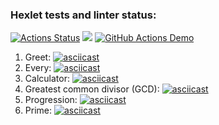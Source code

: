  ### Hexlet tests and linter status:
[![Actions Status](https://github.com/Bismark88/java-project-lvl1/workflows/hexlet-check/badge.svg)](https://github.com/Bismark88/java-project-lvl1/actions)
<a href="https://codeclimate.com/github/codeclimate/codeclimate/maintainability"><img src="https://api.codeclimate.com/v1/badges/a99a88d28ad37a79dbf6/maintainability" /></a>
[![GitHub Actions Demo](https://github.com/Bismark88/java-project-lvl1/actions/workflows/github-actions-demo.yml/badge.svg)](https://github.com/Bismark88/java-project-lvl1/actions/workflows/github-actions-demo.yml)
1. Greet: [![asciicast](https://asciinema.org/a/473913.svg)](https://asciinema.org/a/473913)
2. Every: [![asciicast](https://asciinema.org/a/473916.svg)](https://asciinema.org/a/473916)
3. Calculator: [![asciicast](https://asciinema.org/a/473925.svg)](https://asciinema.org/a/473925)
4. Greatest common divisor (GCD): [![asciicast](https://asciinema.org/a/473918.svg)](https://asciinema.org/a/473918)
5. Progression: [![asciicast](https://asciinema.org/a/473920.svg)](https://asciinema.org/a/473920)
6. Prime: [![asciicast](https://asciinema.org/a/473922.svg)](https://asciinema.org/a/473922)